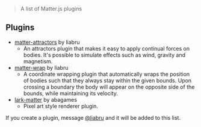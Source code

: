 > A list of Matter.js plugins

## Plugins

- [matter-attractors](https://github.com/liabru/matter-attractors) by liabru
  - An attractors plugin that makes it easy to apply continual forces on bodies. It's possible to simulate effects such as wind, gravity and magnetism.
- [matter-wrap](https://github.com/liabru/matter-wrap) by liabru
  - A coordinate wrapping plugin that automatically wraps the position of bodies such that they always stay within the given bounds. Upon crossing a boundary the body will appear on the opposite side of the bounds, while maintaining its velocity.
- [lark-matter](https://github.com/abagames/lark-matter) by abagames
  - Pixel art style renderer plugin.

If you create a plugin, message [@liabru](https://twitter.com/liabru) and it will be added to this list.
